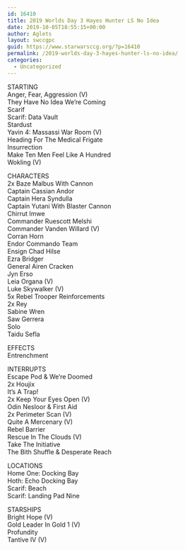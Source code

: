 ```yaml
---
id: 16410
title: 2019 Worlds Day 3 Hayes Hunter LS No Idea
date: 2019-10-05T18:55:15+00:00
author: Aglets
layout: swccgpc
guid: https://www.starwarsccg.org/?p=16410
permalink: /2019-worlds-day-3-hayes-hunter-ls-no-idea/
categories:
  - Uncategorized
---
```

STARTING  
Anger, Fear, Aggression (V)  
They Have No Idea We’re Coming  
Scarif  
Scarif: Data Vault  
Stardust  
Yavin 4: Massassi War Room (V)  
Heading For The Medical Frigate  
Insurrection  
Make Ten Men Feel Like A Hundred  
Wokling (V)

CHARACTERS  
2x Baze Malbus With Cannon  
Captain Cassian Andor  
Captain Hera Syndulla  
Captain Yutani With Blaster Cannon  
Chirrut Imwe  
Commander Ruescott Melshi  
Commander Vanden Willard (V)  
Corran Horn  
Endor Commando Team  
Ensign Chad Hilse  
Ezra Bridger  
General Airen Cracken  
Jyn Erso  
Leia Organa (V)  
Luke Skywalker (V)  
5x Rebel Trooper Reinforcements  
2x Rey  
Sabine Wren  
Saw Gerrera  
Solo  
Taidu Sefla

EFFECTS  
Entrenchment

INTERRUPTS  
Escape Pod & We’re Doomed  
2x Houjix  
It’s A Trap!  
2x Keep Your Eyes Open (V)  
Odin Nesloor & First Aid  
2x Perimeter Scan (V)  
Quite A Mercenary (V)  
Rebel Barrier  
Rescue In The Clouds (V)  
Take The Initiative  
The Bith Shuffle & Desperate Reach

LOCATIONS  
Home One: Docking Bay  
Hoth: Echo Docking Bay  
Scarif: Beach  
Scarif: Landing Pad Nine

STARSHIPS  
Bright Hope (V)  
Gold Leader In Gold 1 (V)  
Profundity  
Tantive IV (V)